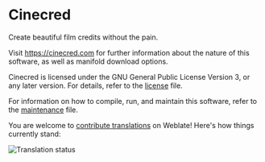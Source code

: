 Cinecred
========

Create beautiful film credits without the pain.

Visit https://cinecred.com for further information about the nature of this
software, as well as manifold download options.

Cinecred is licensed under the GNU General Public License Version 3, or any
later version. For details, refer to the [license](LICENSE) file.

For information on how to compile, run, and maintain this software, refer to the
[maintenance](MAINTENANCE.md) file.

You are welcome to
[contribute translations](https://hosted.weblate.org/engage/cinecred/) on
Weblate! Here's how things currently stand:

![Translation status](https://hosted.weblate.org/widgets/cinecred/-/multi-auto.svg)
